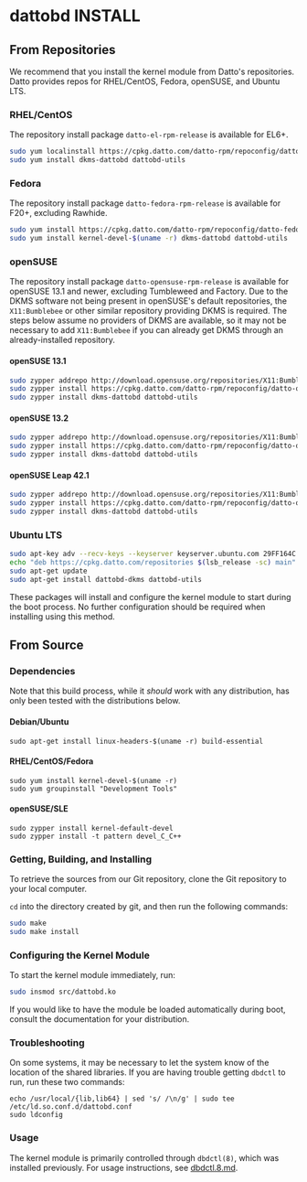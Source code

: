 # dattobd INSTALL

## From Repositories
We recommend that you install the kernel module from Datto's repositories. Datto provides repos for RHEL/CentOS, Fedora, openSUSE, and Ubuntu LTS.

### RHEL/CentOS
The repository install package `datto-el-rpm-release` is available for EL6+.
```bash
sudo yum localinstall https://cpkg.datto.com/datto-rpm/repoconfig/datto-el-rpm-release-$(rpm -E %rhel)-10.1.noarch.rpm
sudo yum install dkms-dattobd dattobd-utils
```
### Fedora
The repository install package `datto-fedora-rpm-release` is available for F20+, excluding Rawhide.
```bash
sudo yum install https://cpkg.datto.com/datto-rpm/repoconfig/datto-fedora-rpm-release-$(rpm -E %fedora)-10.1.noarch.rpm
sudo yum install kernel-devel-$(uname -r) dkms-dattobd dattobd-utils
```
### openSUSE
The repository install package `datto-opensuse-rpm-release` is available for openSUSE 13.1 and newer, excluding Tumbleweed and Factory.
Due to the DKMS software not being present in openSUSE's default repositories, the `X11:Bumblebee` or other similar repository providing
DKMS is required. The steps below assume no providers of DKMS are available, so it may not be necessary to add `X11:Bumblebee` if you can
already get DKMS through an already-installed repository.
#### openSUSE 13.1
```bash
sudo zypper addrepo http://download.opensuse.org/repositories/X11:Bumblebee/openSUSE_13.1/X11:Bumblebee.repo
sudo zypper install https://cpkg.datto.com/datto-rpm/repoconfig/datto-opensuse-rpm-release-13.1-10.1.noarch.rpm
sudo zypper install dkms-dattobd dattobd-utils
```
#### openSUSE 13.2
```bash
sudo zypper addrepo http://download.opensuse.org/repositories/X11:Bumblebee/openSUSE_13.2/X11:Bumblebee.repo
sudo zypper install https://cpkg.datto.com/datto-rpm/repoconfig/datto-opensuse-rpm-release-13.2-10.1.noarch.rpm
sudo zypper install dkms-dattobd dattobd-utils
```
#### openSUSE Leap 42.1
```bash
sudo zypper addrepo http://download.opensuse.org/repositories/X11:Bumblebee/openSUSE_Leap_42.1/X11:Bumblebee.repo
sudo zypper install https://cpkg.datto.com/datto-rpm/repoconfig/datto-opensuse-rpm-release-42.1-10.1.noarch.rpm
sudo zypper install dkms-dattobd dattobd-utils
```
### Ubuntu LTS
```bash
sudo apt-key adv --recv-keys --keyserver keyserver.ubuntu.com 29FF164C
echo "deb https://cpkg.datto.com/repositories $(lsb_release -sc) main" | sudo tee /etc/apt/sources.list.d/datto-linux-agent.list
sudo apt-get update
sudo apt-get install dattobd-dkms dattobd-utils
```

These packages will install and configure the kernel module to start during the boot process. No further configuration should be required when installing using this method.


## From Source

### Dependencies

Note that this build process, while it _should_ work with any distribution, has only been tested with the distributions below.

#### Debian/Ubuntu
```
sudo apt-get install linux-headers-$(uname -r) build-essential
```

#### RHEL/CentOS/Fedora
```
sudo yum install kernel-devel-$(uname -r)
sudo yum groupinstall "Development Tools"
```

#### openSUSE/SLE
```
sudo zypper install kernel-default-devel
sudo zypper install -t pattern devel_C_C++
```

### Getting, Building, and Installing
To retrieve the sources from our Git repository, clone the Git repository to your local computer.

`cd` into the directory created by git, and then run the following commands:
```bash
sudo make
sudo make install
```

### Configuring the Kernel Module
To start the kernel module immediately, run:
```bash
sudo insmod src/dattobd.ko
```

If you would like to have the module be loaded automatically during boot, consult the documentation for your distribution.

### Troubleshooting
On some systems, it may be necessary to let the system know of the location of the shared libraries. If you are having trouble getting `dbdctl` to run, run these two commands:
```
echo /usr/local/{lib,lib64} | sed 's/ /\n/g' | sudo tee /etc/ld.so.conf.d/dattobd.conf
sudo ldconfig
```

### Usage
The kernel module is primarily controlled through `dbdctl(8)`, which was installed previously. For usage instructions, see [dbdctl.8.md](doc/dbdctl.8.md).
